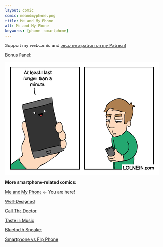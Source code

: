 ```yaml
---
layout: comic
comic: meandmyphone.png
title: Me and My Phone
alt: Me and My Phone
keywords: [phone, smartphone]
---
```


Support my webcomic and [become a patron on my Patreon!](https://www.patreon.com/lolnein)

Bonus Panel:

![Me and My Phone Bonus Panel](/images/meandmyphone_bonus.png)


__More smartphone-related comics:__

[Me and My Phone](https://lolnein.com/2017/06/26/meandmyphone/) <- You are here!

[Well-Designed](https://lolnein.com/2017/11/04/welldesigned/)

[Call The Doctor](https://lolnein.com/2019/09/12/callthedoctor/)

[Taste in Music](https://lolnein.com/2020/02/24/tasteinmusic/)

[Bluetooth Speaker](https://lolnein.com/2020/02/28/bluetoothspeaker/)

[Smartphone vs Flip Phone](http://lolnein.com/2013/08/28/smartphones/)

